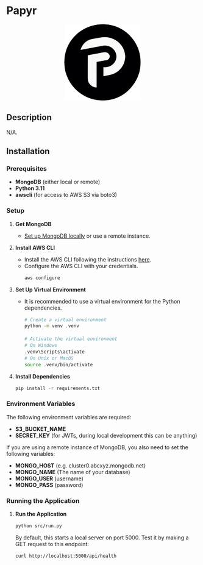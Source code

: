 # Papyr

<p align="center">
  <img src="assets/logo.png" width="200" height="200" />
</p>

## Description
N/A.

## Installation

### Prerequisites
- **MongoDB** (either local or remote)
- **Python 3.11**
- **awscli** (for access to AWS S3 via boto3)

### Setup
1. **Get MongoDB**
   - [Set up MongoDB locally](https://www.mongodb.com/docs/manual/installation/) or use a remote instance.

2. **Install AWS CLI**
   - Install the AWS CLI following the instructions [here](https://docs.aws.amazon.com/cli/latest/userguide/getting-started-install.html).
   - Configure the AWS CLI with your credentials.
     ```bash
     aws configure
     ```

3. **Set Up Virtual Environment**
   - It is recommended to use a virtual environment for the Python dependencies.
     ```bash
     # Create a virtual environment
     python -m venv .venv

     # Activate the virtual environment
     # On Windows
     .venv\Scripts\activate
     # On Unix or MacOS
     source .venv/bin/activate
     ```

4. **Install Dependencies**
   ```bash
   pip install -r requirements.txt
   ```
### Environment Variables

The following environment variables are required:

- **S3_BUCKET_NAME**
- **SECRET_KEY** (for JWTs, during local development this can be anything)

If you are using a remote instance of MongoDB, you also need to set the following variables:

- **MONGO_HOST** (e.g. cluster0.abcxyz.mongodb.net)
- **MONGO_NAME** (The name of your database)
- **MONGO_USER** (username)
- **MONGO_PASS** (password)

### Running the Application
1. **Run the Application**
   ```bash
   python src/run.py
   ```

   By default, this starts a local server on port 5000. Test it by making a GET request to this endpoint:
   ```bash
   curl http://localhost:5000/api/health
   ```
